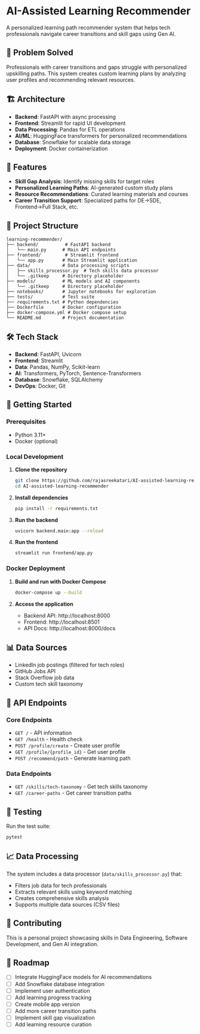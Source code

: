 # AI-Assisted Learning Recommender

A personalized learning path recommender system that helps tech professionals navigate career transitions and skill gaps using Gen AI.

## 🎯 Problem Solved

Professionals with career transitions and gaps struggle with personalized upskilling paths. This system creates custom learning plans by analyzing user profiles and recommending relevant resources.

## 🏗️ Architecture

- **Backend**: FastAPI with async processing
- **Frontend**: Streamlit for rapid UI development
- **Data Processing**: Pandas for ETL operations
- **AI/ML**: HuggingFace transformers for personalized recommendations
- **Database**: Snowflake for scalable data storage
- **Deployment**: Docker containerization

## 🚀 Features

- **Skill Gap Analysis**: Identify missing skills for target roles
- **Personalized Learning Paths**: AI-generated custom study plans
- **Resource Recommendations**: Curated learning materials and courses
- **Career Transition Support**: Specialized paths for DE→SDE, Frontend→Full Stack, etc.

## 📁 Project Structure

```
learning-recommender/
├── backend/          # FastAPI backend
│   └── main.py      # Main API endpoints
├── frontend/         # Streamlit frontend
│   └── app.py       # Main Streamlit application
├── data/            # Data processing scripts
│   ├── skills_processor.py  # Tech skills data processor
│   └── .gitkeep     # Directory placeholder
├── models/          # ML models and AI components
│   └── .gitkeep     # Directory placeholder
├── notebooks/       # Jupyter notebooks for exploration
├── tests/           # Test suite
├── requirements.txt # Python dependencies
├── Dockerfile       # Docker configuration
├── docker-compose.yml # Docker compose setup
└── README.md        # Project documentation
```

## 🛠️ Tech Stack

- **Backend**: FastAPI, Uvicorn
- **Frontend**: Streamlit
- **Data**: Pandas, NumPy, Scikit-learn
- **AI**: Transformers, PyTorch, Sentence-Transformers
- **Database**: Snowflake, SQLAlchemy
- **DevOps**: Docker, Git

## 🚀 Getting Started

### Prerequisites
- Python 3.11+
- Docker (optional)

### Local Development
1. **Clone the repository**
   ```bash
   git clone https://github.com/rajasreekatari/AI-assisted-learning-recommender.git
   cd AI-assisted-learning-recommender
   ```

2. **Install dependencies**
   ```bash
   pip install -r requirements.txt
   ```

3. **Run the backend**
   ```bash
   uvicorn backend.main:app --reload
   ```

4. **Run the frontend**
   ```bash
   streamlit run frontend/app.py
   ```

### Docker Deployment
1. **Build and run with Docker Compose**
   ```bash
   docker-compose up --build
   ```

2. **Access the application**
   - Backend API: http://localhost:8000
   - Frontend: http://localhost:8501
   - API Docs: http://localhost:8000/docs

## 📊 Data Sources

- LinkedIn job postings (filtered for tech roles)
- GitHub Jobs API
- Stack Overflow job data
- Custom tech skill taxonomy

## 🔧 API Endpoints

### Core Endpoints
- `GET /` - API information
- `GET /health` - Health check
- `POST /profile/create` - Create user profile
- `GET /profile/{profile_id}` - Get user profile
- `POST /recommend/path` - Generate learning path

### Data Endpoints
- `GET /skills/tech-taxonomy` - Get tech skills taxonomy
- `GET /career-paths` - Get career transition paths

## 🧪 Testing

Run the test suite:
```bash
pytest
```

## 📈 Data Processing

The system includes a data processor (`data/skills_processor.py`) that:
- Filters job data for tech professionals
- Extracts relevant skills using keyword matching
- Creates comprehensive skills analysis
- Supports multiple data sources (CSV files)

## 🤝 Contributing

This is a personal project showcasing skills in Data Engineering, Software Development, and Gen AI integration.


## 🔮 Roadmap

- [ ] Integrate HuggingFace models for AI recommendations
- [ ] Add Snowflake database integration
- [ ] Implement user authentication
- [ ] Add learning progress tracking
- [ ] Create mobile app version
- [ ] Add more career transition paths
- [ ] Implement skill gap visualization
- [ ] Add learning resource curation